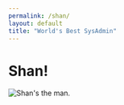 ```yaml
---
permalink: /shan/
layout: default
title: "World's Best SysAdmin"
---
```


# Shan!

![Shan's the man.][1]

[1]: https://i.imgur.com/T4WTRfI.jpg

